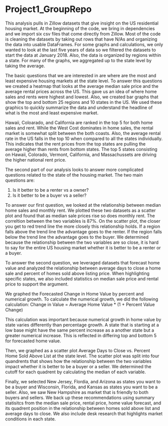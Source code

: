 # Project1_GroupRepo

This analysis pulls in Zillow datasets that give insight on the US residential housing market. At the beginning of the code, we bring in dependencies and we import six csv files that come directly from Zillow. Most of the code is cleaning the datasets by taking out rows that have N/As and organizing the data into usable DataFrames. For some graphs and calculations, we only wanted to look at the last five years of data so we filtered the datasets to start the data at January 2018. Also, the data is organized by regions within a state. For many of the graphs, we aggregated up to the state level by taking the average. 

The basic questions that we are interested in are where are the most and least expensive housing markets at the state level. To answer this questions we created a heatmap that looks at the average median sale price and the average rental prices across the US. This gave us an idea of where home sales and rents were highest and lowest. Also, we created bar graphs that show the top and bottom 25 regions and 10 states in the US. We used these graphics to quickly summarize the data and understand the headline of what is the most and least expensive market.

Hawaii, Coloarado, and California are ranked in the top 5 for both home sales and rent. While the West Cost dominates in home sales, the rental market is somewhat split between the both coasts. Also, the average rental rate in the US falls in the top 10 when compared to all the states individually. This indicates that the rent prices from the top states are pulling the average higher than rents from bottom states. The top 5 states consisting on Hawaii, Colorado, Vermont, California, and Massachussets are driving the higher national rent price.

The second part of our analysis looks to answer more complicated questions related to the state of the housing market. The two main questions are:
1) Is it better to be a renter vs a owner?
2) Is it better to be a buyer vs a seller?

To answer our first question, we looked at the relationship between median home sales and monthly rent. We plotted these two datasets as a scatter plot and found that as median sale prices rise so does monthly rent. The correltion between the two variables is 87%. On the scatter plot, the closer you get to red trend line the more closely this relationship holds. If a region falls above the trend line the advantage goes to the renter. If the region falls below the trend line the advantage goes to the buyer. We determined because the relationship between the two variables are so close, it is hard to say for the entire US housing market whether it is better to be a renter or a buyer.

To answer the second question, we leveraged datasets that forecast home value and analyzed the relationship between average days to close a home sale and percent of homes sold above listing price. When highlighting specific states, we also included statistics on median sale price and rental price to support the argument.

We graphed the Forecasted Change in Home Value by percent and numerical growth. To calculate the numerical growth, we did the following calculation:
Change in Value = Average Home Value * (1 + Percent Value Change)

This calculation was important because numerical growth in home value by state varies differently than percentage growth. A state that is starting at a low base might have the same percent increase as a another state but a greater numerical increase. This is reflected in differing top and bottom 5 for forecasted home value. 

Then, we graphed as a scatter plot Average Days to Close vs. Percent Home Sold Above List at the state level. The scatter plot was split into four quandrents that shows how the relationship between the two variables impact whether it is better to be a buyer or a seller. We determined the cutoff for each quadrent by calculating the median of each variable.

Finally, we selected New Jersey, Flordia, and Arizona as states you want to be a buyer and Wisconsin, Florida, and Kansas as states you want to be a seller. Also, we saw New Hampshire as market that is friendly to both buyers and sellers. We back up these recommendations using summary statisitcs from the median sale price, rental price, home value forecast, and its quadrent position in the relationship between homes sold above list and average days to close. We also include desk research that highlights market conditions in each state.